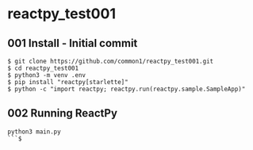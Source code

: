 # reactpy_test001

## 001 Install - Initial commit

```
$ git clone https://github.com/common1/reactpy_test001.git
$ cd reactpy_test001
$ python3 -m venv .env
$ pip install "reactpy[starlette]"
$ python -c "import reactpy; reactpy.run(reactpy.sample.SampleApp)"
```

## 002 Running ReactPy

```
python3 main.py
```$ 

